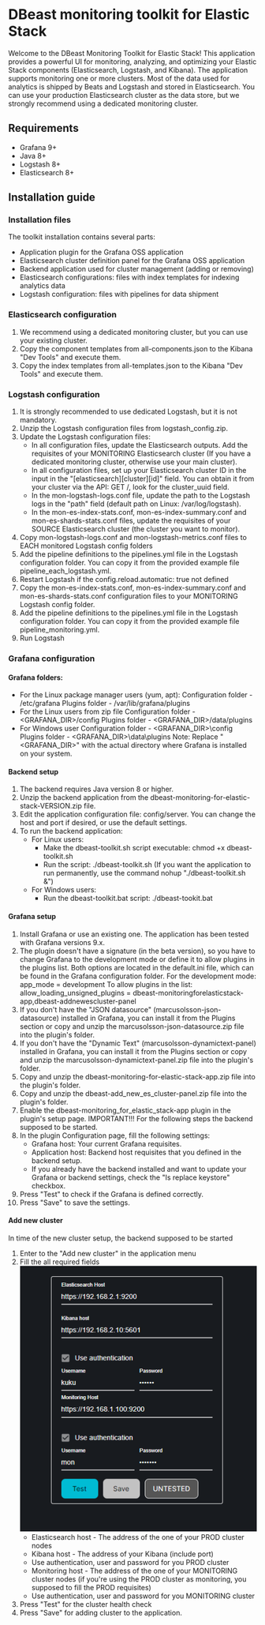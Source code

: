 # DBeast monitoring toolkit for Elastic Stack
Welcome to the DBeast Monitoring Toolkit for Elastic Stack! This application provides a powerful UI for monitoring, analyzing, and optimizing your Elastic Stack components (Elasticsearch, Logstash, and Kibana).
The application supports monitoring one or more clusters.
Most of the data used for analytics is shipped by Beats and Logstash and stored in Elasticsearch. You can use your production Elasticsearch cluster as the data store, but we strongly recommend using a dedicated monitoring cluster.

## Requirements
- Grafana 9+
- Java 8+
- Logstash 8+
- Elasticsearch 8+

## Installation guide
### Installation files
The toolkit installation contains several parts:
- Application plugin for the Grafana OSS application
- Elasticsearch cluster definition panel for the Grafana OSS application
- Backend application used for cluster management (adding or removing)
- Elasticsearch configurations: files with index templates for indexing analytics data
- Logstash configuration: files with pipelines for data shipment

### Elasticsearch configuration
1. We recommend using a dedicated monitoring cluster, but you can use your existing cluster.
2. Copy the component templates from all-components.json to the Kibana "Dev Tools" and execute them.
3. Copy the index templates from all-templates.json to the Kibana "Dev Tools" and execute them.
   
   
### Logstash configuration
1. It is strongly recommended to use dedicated Logstash, but it is not mandatory.
2. Unzip the Logstash configuration files from logstash_config.zip.
3. Update the Logstash configuration files:
    - In all configuration files, update the Elasticsearch outputs. Add the requisites of your MONITORING Elasticsearch cluster (If you have a dedicated monitoring cluster, otherwise use your main cluster).
    - In all configuration files, set up your Elasticsearch cluster ID in the input in the "[elasticsearch][cluster][id]" field. You can obtain it from your cluster via the API: GET /, look for the cluster_uuid field.
    - In the mon-logstash-logs.conf file, update the path to the Logstash logs in the "path" field (default path on Linux: /var/log/logstash).
    - In the mon-es-index-stats.conf, mon-es-index-summary.conf and mon-es-shards-stats.conf files, update the requisites of your SOURCE Elasticsearch cluster (the cluster you want to monitor).
4. Copy mon-logstash-logs.conf and mon-logstash-metrics.conf files to EACH monitored Logstash config folders
5. Add the pipeline definitions to the pipelines.yml file in the Logstash configuration folder. You can copy it from the provided example file pipeline_each_logstash.yml.
6. Restart Logstash if the config.reload.automatic: true not defined
7. Copy the mon-es-index-stats.conf, mon-es-index-summary.conf and mon-es-shards-stats.conf configuration files to your MONITORING Logstash config folder.
8. Add the pipeline definitions to the pipelines.yml file in the Logstash configuration folder. You can copy it from the provided example file pipeline_monitoring.yml.
9. Run Logstash

### Grafana configuration
#### Grafana folders:
- For the Linux package manager users (yum, apt):
  Configuration folder - /etc/grafana
  Plugins folder - /var/lib/grafana/plugins
- For the Linux users from zip file
  Configuration folder - <GRAFANA_DIR>/config
  Plugins folder - <GRAFANA_DIR>/data/plugins
- For Windows user
  Configuration folder - <GRAFANA_DIR>\config
  Plugins folder - <GRAFANA_DIR>\data\plugins
Note: Replace "<GRAFANA_DIR>" with the actual directory where Grafana is installed on your system.

#### Backend setup
1. The backend requires Java version 8 or higher.
2. Unzip the backend application from the dbeast-monitoring-for-elastic-stack-VERSION.zip file.
3. Edit the application configuration file: config/server. You can change the host and port if desired, or use the default settings.
4. To run the backend application:
    - For Linux users:
        * Make the dbeast-toolkit.sh script executable: chmod +x dbeast-toolkit.sh
        * Run the script: ./dbeast-toolkit.sh (If you want the application to run permanently, use the command nohup "./dbeast-toolkit.sh &")
    - For Windows users:
        * Run the dbeast-toolkit.bat script: ./dbeast-tookit.bat


#### Grafana setup
1. Install Grafana or use an existing one. The application has been tested with Grafana versions 9.x.
2. The plugin doesn't have a signature (in the beta version), so you have to change Grafana to the development mode or define it to allow plugins in the plugins list. 
   Both options are located in the default.ini file, which can be found in the Grafana configuration folder.
   For the development mode: app_mode = development
   To allow plugins in the list: allow_loading_unsigned_plugins = dbeast-monitoringforelasticstack-app,dbeast-addnewescluster-panel
3. If you don't have the "JSON datasource" (marcusolsson-json-datasource) installed in Grafana, you can install it from the Plugins section or copy and unzip the marcusolsson-json-datasource.zip file into the plugin's folder.
4. If you don't have the "Dynamic Text" (marcusolsson-dynamictext-panel) installed in Grafana, you can install it from the Plugins section or copy and unzip the marcusolsson-dynamictext-panel.zip file into the plugin's folder.
6. Copy and unzip the dbeast-monitoring-for-elastic-stack-app.zip file into the plugin's folder.
7. Copy and unzip the dbeast-add_new_es_cluster-panel.zip file into the plugin's folder.
8. Enable the dbeast-monitoring_for_elastic_stack-app plugin in the plugin's setup page.
IMPORTANT!!! For the following steps the backend supposed to be started.
9. In the plugin Configuration page, fill the following settings:
    - Grafana host: Your current Grafana requisites.
    - Application host: Backend host requisites that you defined in the backend setup.
    - If you already have the backend installed and want to update your Grafana or backend settings, check the "Is replace keystore" checkbox.
10. Press "Test" to check if the Grafana is defined correctly.
11. Press "Save" to save the settings.


#### Add new cluster
In time of the new cluster setup, the backend supposed to be started
1. Enter to the "Add new cluster" in the application menu
2. Fill the all required fields 
![new_cluster.png](new_cluster.png)
   - Elasticsearch host - The address of the one of your PROD cluster nodes
   - Kibana host - The address of your Kibana (include port)
   - Use authentication, user and password for you PROD cluster 
   - Monitoring host - The address of the one of your MONITORING cluster nodes (if you're using the PROD cluster as monitoring, you supposed to fill the PROD requisites)
   - Use authentication, user and password for you MONITORING cluster
3. Press "Test" for the cluster health check
4. Press "Save" for adding cluster to the application.
